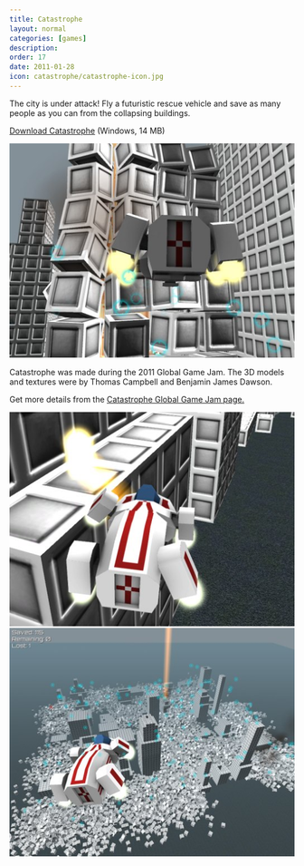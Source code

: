 ```yaml
---
title: Catastrophe
layout: normal
categories: [games]
description: 
order: 17
date: 2011-01-28
icon: catastrophe/catastrophe-icon.jpg
---
```


<p>The city is under attack! Fly a futuristic rescue vehicle and save as many people as you can from the collapsing buildings.</p>

<p><a href="catastrophe-1.2.zip">Download Catastrophe</a> (Windows, 14 MB)</a></p>

<img src="catastrophe-1.jpg">

<p>Catastrophe was made during the 2011 Global Game Jam. The 3D models and textures were by Thomas Campbell and Benjamin James Dawson.</p>

<p>Get more details from the <a href="http://globalgamejam.org/2011/catastrophe">Catastrophe Global Game Jam page.</a></p>

<img src="catastrophe-2.jpg">
<img src="catastrophe-3.jpg">
